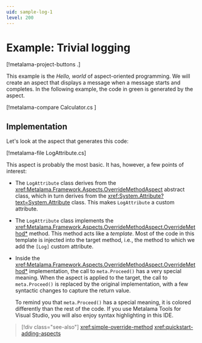 ```yaml
---
uid: sample-log-1
level: 200
---
```


# Example: Trivial logging

[!metalama-project-buttons .]

This example is the _Hello, world_ of aspect-oriented programming. We will create an aspect that displays a message when a message starts and completes. In the following example, the code in green is generated by the aspect.

[!metalama-compare Calculator.cs ]

## Implementation

Let's look at the aspect that generates this code:

[!metalama-file LogAttribute.cs]

This aspect is probably the most basic. It has, however, a few points of interest:

* The `LogAttribute` class derives from the <xref:Metalama.Framework.Aspects.OverrideMethodAspect> abstract class, which in turn derives from the <xref:System.Attribute?text=System.Attribute> class. This makes `LogAttribute` a custom attribute.

* The `LogAttribute` class implements the <xref:Metalama.Framework.Aspects.OverrideMethodAspect.OverrideMethod*> method. This method acts like a _template_. Most of the code in this template is injected into the target method, i.e., the method to which we add the `[Log]` custom attribute.

* Inside the <xref:Metalama.Framework.Aspects.OverrideMethodAspect.OverrideMethod*> implementation, the call to `meta.Proceed()` has a very special meaning. When the aspect is applied to the target, the call to `meta.Proceed()` is replaced by the original implementation, with a few syntactic changes to capture the return value.
  
  To remind you that `meta.Proceed()` has a special meaning, it is colored differently than the rest of the code. If you use Metalama Tools for Visual Studio, you will also enjoy syntax highlighting in this IDE.

> [!div class="see-also"]
> <xref:simple-override-method>
> <xref:quickstart-adding-aspects>
  
